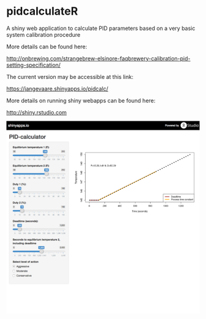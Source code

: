 # pidcalculateR
A shiny web application to calculate PID parameters based on a very basic system calibration procedure

More details can be found here:

http://onbrewing.com/strangebrew-elsinore-faqbrewery-calibration-pid-setting-specification/


The current version may be accessible at this link:

https://jangevaare.shinyapps.io/pidcalc/


More details on running shiny webapps can be found here:

http://shiny.rstudio.com

![Screenshot](https://github.com/jangevaa/pidcalculateR/blob/master/shiny2.png)
